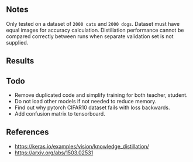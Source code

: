 ## Notes

Only tested on a dataset of `2000 cats` and `2000 dogs`. Dataset must have equal images for accuracy calculation. Distillation performance cannot be compared correctly between runs when separate validation set is not supplied.

## Results


## Todo

- Remove duplicated code and simplify training for both teacher, student.
- Do not load other models if not needed to reduce memory.
- Find out why pytorch CIFAR10 dataset fails with loss backwards.
- Add confusion matrix to tensorboard.

## References

- https://keras.io/examples/vision/knowledge_distillation/
- https://arxiv.org/abs/1503.02531
